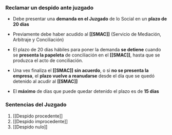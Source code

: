 

### Reclamar un despido ante juzgado

- Debe presentar una __demanda en el Juzgado__ de lo Social en un __plazo de 20 días__
- Previamente debe haber acudido al __[[SMAC]]__ (Servicio de Mediación, Arbitraje y Conciliación)

- El plazo de 20 días hábiles para poner la demanda __se detiene__ cuando se __presenta  la papeleta__ de conciliación en el __[[SMAC]]__, hasta que se produzca el acto de conciliación.
- Una vex finaliza el __[[SMAC]]__ __sin acuerdo__, o si __no se presenta la empresa__, el __plazo vuelve a reanudarse__ desde el día que se quedó detenido al acudir al __[[SMAC]]__
- El __máximo__ de días que puede quedar detenido el plazo es de __15 días__


### Sentencias del Juzgado

1. [[Despido procedente]]
2. [[Despido improcedente]]
3. [[Despido nulo]]